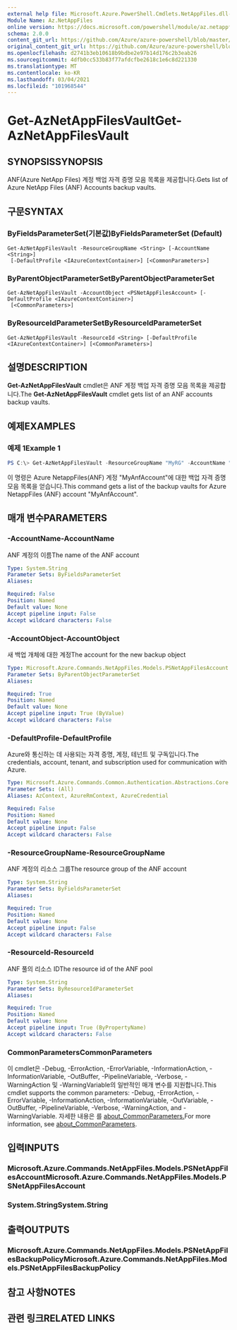 ```yaml
---
external help file: Microsoft.Azure.PowerShell.Cmdlets.NetAppFiles.dll-Help.xml
Module Name: Az.NetAppFiles
online version: https://docs.microsoft.com/powershell/module/az.netappfiles/get-aznetappfilesvault
schema: 2.0.0
content_git_url: https://github.com/Azure/azure-powershell/blob/master/src/NetAppFiles/NetAppFiles/help/Get-AzNetAppFilesVault.md
original_content_git_url: https://github.com/Azure/azure-powershell/blob/master/src/NetAppFiles/NetAppFiles/help/Get-AzNetAppFilesVault.md
ms.openlocfilehash: d2741b3eb10618b9bdbe2e97b14d176c2b3eab26
ms.sourcegitcommit: 4dfb0cc533b83f77afdcfbe2618c1e6c8d221330
ms.translationtype: MT
ms.contentlocale: ko-KR
ms.lasthandoff: 03/04/2021
ms.locfileid: "101968544"
---
```

# <span data-ttu-id="6396c-101">Get-AzNetAppFilesVault</span><span class="sxs-lookup"><span data-stu-id="6396c-101">Get-AzNetAppFilesVault</span></span>

## <span data-ttu-id="6396c-102">SYNOPSIS</span><span class="sxs-lookup"><span data-stu-id="6396c-102">SYNOPSIS</span></span>
<span data-ttu-id="6396c-103">ANF(Azure NetApp Files) 계정 백업 자격 증명 모음 목록을 제공합니다.</span><span class="sxs-lookup"><span data-stu-id="6396c-103">Gets list of Azure NetApp Files (ANF) Accounts backup vaults.</span></span>

## <span data-ttu-id="6396c-104">구문</span><span class="sxs-lookup"><span data-stu-id="6396c-104">SYNTAX</span></span>

### <span data-ttu-id="6396c-105">ByFieldsParameterSet(기본값)</span><span class="sxs-lookup"><span data-stu-id="6396c-105">ByFieldsParameterSet (Default)</span></span>
```
Get-AzNetAppFilesVault -ResourceGroupName <String> [-AccountName <String>]
 [-DefaultProfile <IAzureContextContainer>] [<CommonParameters>]
```

### <span data-ttu-id="6396c-106">ByParentObjectParameterSet</span><span class="sxs-lookup"><span data-stu-id="6396c-106">ByParentObjectParameterSet</span></span>
```
Get-AzNetAppFilesVault -AccountObject <PSNetAppFilesAccount> [-DefaultProfile <IAzureContextContainer>]
 [<CommonParameters>]
```

### <span data-ttu-id="6396c-107">ByResourceIdParameterSet</span><span class="sxs-lookup"><span data-stu-id="6396c-107">ByResourceIdParameterSet</span></span>
```
Get-AzNetAppFilesVault -ResourceId <String> [-DefaultProfile <IAzureContextContainer>] [<CommonParameters>]
```

## <span data-ttu-id="6396c-108">설명</span><span class="sxs-lookup"><span data-stu-id="6396c-108">DESCRIPTION</span></span>
<span data-ttu-id="6396c-109">**Get-AzNetAppFilesVault** cmdlet은 ANF 계정 백업 자격 증명 모음 목록을 제공합니다.</span><span class="sxs-lookup"><span data-stu-id="6396c-109">The **Get-AzNetAppFilesVault** cmdlet gets list of an ANF accounts backup vaults.</span></span>

## <span data-ttu-id="6396c-110">예제</span><span class="sxs-lookup"><span data-stu-id="6396c-110">EXAMPLES</span></span>

### <span data-ttu-id="6396c-111">예제 1</span><span class="sxs-lookup"><span data-stu-id="6396c-111">Example 1</span></span>
```powershell
PS C:\> Get-AzNetAppFilesVault -ResourceGroupName "MyRG" -AccountName "MyAnfAccount"
```

<span data-ttu-id="6396c-112">이 명령은 Azure NetappFiles(ANF) 계정 "MyAnfAccount"에 대한 백업 자격 증명 모음 목록을 얻습니다.</span><span class="sxs-lookup"><span data-stu-id="6396c-112">This command gets a list of the backup vaults for Azure NetappFiles (ANF) account "MyAnfAccount".</span></span>

## <span data-ttu-id="6396c-113">매개 변수</span><span class="sxs-lookup"><span data-stu-id="6396c-113">PARAMETERS</span></span>

### <span data-ttu-id="6396c-114">-AccountName</span><span class="sxs-lookup"><span data-stu-id="6396c-114">-AccountName</span></span>
<span data-ttu-id="6396c-115">ANF 계정의 이름</span><span class="sxs-lookup"><span data-stu-id="6396c-115">The name of the ANF account</span></span>

```yaml
Type: System.String
Parameter Sets: ByFieldsParameterSet
Aliases:

Required: False
Position: Named
Default value: None
Accept pipeline input: False
Accept wildcard characters: False
```

### <span data-ttu-id="6396c-116">-AccountObject</span><span class="sxs-lookup"><span data-stu-id="6396c-116">-AccountObject</span></span>
<span data-ttu-id="6396c-117">새 백업 개체에 대한 계정</span><span class="sxs-lookup"><span data-stu-id="6396c-117">The account for the new backup object</span></span>

```yaml
Type: Microsoft.Azure.Commands.NetAppFiles.Models.PSNetAppFilesAccount
Parameter Sets: ByParentObjectParameterSet
Aliases:

Required: True
Position: Named
Default value: None
Accept pipeline input: True (ByValue)
Accept wildcard characters: False
```

### <span data-ttu-id="6396c-118">-DefaultProfile</span><span class="sxs-lookup"><span data-stu-id="6396c-118">-DefaultProfile</span></span>
<span data-ttu-id="6396c-119">Azure와 통신하는 데 사용되는 자격 증명, 계정, 테넌트 및 구독입니다.</span><span class="sxs-lookup"><span data-stu-id="6396c-119">The credentials, account, tenant, and subscription used for communication with Azure.</span></span>

```yaml
Type: Microsoft.Azure.Commands.Common.Authentication.Abstractions.Core.IAzureContextContainer
Parameter Sets: (All)
Aliases: AzContext, AzureRmContext, AzureCredential

Required: False
Position: Named
Default value: None
Accept pipeline input: False
Accept wildcard characters: False
```

### <span data-ttu-id="6396c-120">-ResourceGroupName</span><span class="sxs-lookup"><span data-stu-id="6396c-120">-ResourceGroupName</span></span>
<span data-ttu-id="6396c-121">ANF 계정의 리소스 그룹</span><span class="sxs-lookup"><span data-stu-id="6396c-121">The resource group of the ANF account</span></span>

```yaml
Type: System.String
Parameter Sets: ByFieldsParameterSet
Aliases:

Required: True
Position: Named
Default value: None
Accept pipeline input: False
Accept wildcard characters: False
```

### <span data-ttu-id="6396c-122">-ResourceId</span><span class="sxs-lookup"><span data-stu-id="6396c-122">-ResourceId</span></span>
<span data-ttu-id="6396c-123">ANF 풀의 리소스 ID</span><span class="sxs-lookup"><span data-stu-id="6396c-123">The resource id of the ANF pool</span></span>

```yaml
Type: System.String
Parameter Sets: ByResourceIdParameterSet
Aliases:

Required: True
Position: Named
Default value: None
Accept pipeline input: True (ByPropertyName)
Accept wildcard characters: False
```

### <span data-ttu-id="6396c-124">CommonParameters</span><span class="sxs-lookup"><span data-stu-id="6396c-124">CommonParameters</span></span>
<span data-ttu-id="6396c-125">이 cmdlet은 -Debug, -ErrorAction, -ErrorVariable, -InformationAction, -InformationVariable, -OutBuffer, -PipelineVariable, -Verbose, -WarningAction 및 -WarningVariable의 일반적인 매개 변수를 지원합니다.</span><span class="sxs-lookup"><span data-stu-id="6396c-125">This cmdlet supports the common parameters: -Debug, -ErrorAction, -ErrorVariable, -InformationAction, -InformationVariable, -OutVariable, -OutBuffer, -PipelineVariable, -Verbose, -WarningAction, and -WarningVariable.</span></span> <span data-ttu-id="6396c-126">자세한 내용은 를 [about_CommonParameters.](http://go.microsoft.com/fwlink/?LinkID=113216)</span><span class="sxs-lookup"><span data-stu-id="6396c-126">For more information, see [about_CommonParameters](http://go.microsoft.com/fwlink/?LinkID=113216).</span></span>

## <span data-ttu-id="6396c-127">입력</span><span class="sxs-lookup"><span data-stu-id="6396c-127">INPUTS</span></span>

### <span data-ttu-id="6396c-128">Microsoft.Azure.Commands.NetAppFiles.Models.PSNetAppFilesAccount</span><span class="sxs-lookup"><span data-stu-id="6396c-128">Microsoft.Azure.Commands.NetAppFiles.Models.PSNetAppFilesAccount</span></span>

### <span data-ttu-id="6396c-129">System.String</span><span class="sxs-lookup"><span data-stu-id="6396c-129">System.String</span></span>

## <span data-ttu-id="6396c-130">출력</span><span class="sxs-lookup"><span data-stu-id="6396c-130">OUTPUTS</span></span>

### <span data-ttu-id="6396c-131">Microsoft.Azure.Commands.NetAppFiles.Models.PSNetAppFilesBackupPolicy</span><span class="sxs-lookup"><span data-stu-id="6396c-131">Microsoft.Azure.Commands.NetAppFiles.Models.PSNetAppFilesBackupPolicy</span></span>

## <span data-ttu-id="6396c-132">참고 사항</span><span class="sxs-lookup"><span data-stu-id="6396c-132">NOTES</span></span>

## <span data-ttu-id="6396c-133">관련 링크</span><span class="sxs-lookup"><span data-stu-id="6396c-133">RELATED LINKS</span></span>
